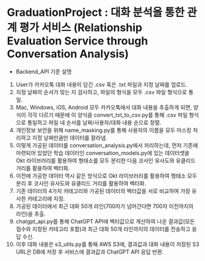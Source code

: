 # GraduationProject : 대화 분석을 통한 관계 평가 서비스 (Relationship Evaluation Service through Conversation Analysis)

- Backend_API 기준 설명

1. User가 카카오톡 대화 내용이 담긴 .csv 혹은 .txt 파일과 지정 날짜를 업로드. 
2. 지정 날짜의 순서가 맞는 지 검사하고, 파일의 형식을 모두 .csv 파일 형식으로 통일. 
3. Mac, Windows, iOS, Android 모두 카카오톡에서 대화 내용을 추출하게 되면, 양식이 각각 다르기 때문에 이 양식을 convert_txt_to_csv.py를 통해 .csv 파일 형식으로 통일하고 파일 내 순서를 날짜/사용자/대화 내용 순으로 정렬.
4. 개인정보 보안을 위해 name_masking.py를 통해 사용자의 이름을 모두 마스킹 처리하고 지정 날짜만큼만 데이터를 잘라냄.
5. 이렇게 가공된 데이터를 conversation_analysis.py에서 처리하는데, 먼저 기존에 마련되어 있었던 학습 데이터인 conversation_models.py에 있는 데이터셋을 Okt 라이브러리를 활용하여 형태소를 모두 분리한 다음 코사인 유사도와 유클리드 거리를 활용하여 벡터화.
6. 이전에 가공한 데이터 역시 같은 방식으로 Okt 라이브러리를 활용하여 형태소 모두 분리 후 코사인 유사도와 유클리드 거리를 활용하여 벡터화.
7. 기존 데이터의 4가지 카테고리와 가공된 데이터의 벡터값을 서로 비교하여 가장 유사한 카테고리에 지정. 
8. 가공된 데이터에서 최근 대화 50개 라인(700자가 넘어간다면 700자 이전까지의 라인)을 추출.
9. chatgpt_api.py를 통해 ChatGPT API에 벡터값으로 계산하여 나온 결과값(모든 점수와 지정된 카테고리 포함)과 최근 대화 50개 라인까지의 데이터를 전송하고 응답 수신. 
10. 이후 대화 내용은 s3_utils.py를 통해 AWS S3에, 결과값과 대화 내용이 저장된 S3 URL은 DB에 저장 후 서비스에 결과값과 ChatGPT API 응답 반환. 
